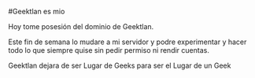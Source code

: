 #Geektlan es mio

Hoy tome posesión del dominio de Geektlan.

Este fin de semana lo mudare a mi servidor y podre experimentar y hacer todo lo que siempre quise sin pedir permiso ni rendir cuentas.

Geektlan dejara de ser Lugar de Geeks para ser el Lugar de un Geek
